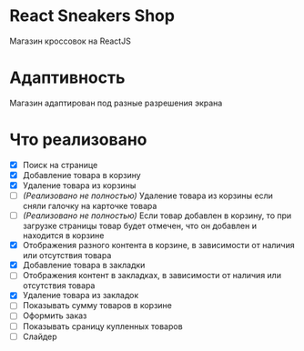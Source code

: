 # React Sneakers Shop

Магазин кроссовок на ReactJS

# Адаптивность

Магазин адаптирован под разные разрешения экрана

# Что реализовано

- [x] Поиск на странице
- [x] Добавление товара в корзину
- [x] Удаление товара из корзины
- [ ] _(Реализовано не полностью)_ Удаление товара из корзины если сняли галочку на карточке товара
- [ ] _(Реализовано не полностью)_ Если товар добавлен в корзину, то при загрузке страницы товар будет отмечен, что он добавлен и находится в корзине
- [x] Отображения разного контента в корзине, в зависимости от наличия или отсутствия товара
- [x] Добавление товара в закладки
- [ ] Отображения контент в закладках, в зависимости от наличия или отсутствия товара
- [x] Удаление товара из закладок
- [ ] Показывать сумму товаров в корзине
- [ ] Оформить заказ
- [ ] Показывать сраницу купленных товаров
- [ ] Слайдер

